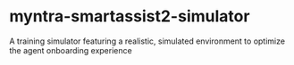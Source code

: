 # myntra-smartassist2-simulator
A training simulator featuring a realistic, simulated environment to optimize the agent onboarding experience
